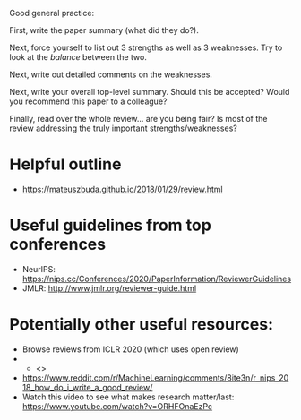 
Good general practice:

First, write the paper summary (what did they do?). 

Next, force yourself to list out 3 strengths as well as 3 weaknesses. Try to look at the *balance* between the two.

Next, write out detailed comments on the weaknesses.

Next, write your overall top-level summary. Should this be accepted? Would you recommend this paper to a colleague?

Finally, read over the whole review... are you being fair? Is most of the review addressing the truly important strengths/weaknesses?



# Helpful outline

* <https://mateuszbuda.github.io/2018/01/29/review.html>

# Useful guidelines from top conferences

* NeurIPS: <https://nips.cc/Conferences/2020/PaperInformation/ReviewerGuidelines>
* JMLR: <http://www.jmlr.org/reviewer-guide.html>

# Potentially other useful resources:

* Browse reviews from ICLR 2020 (which uses open review)
* * <>
* <https://www.reddit.com/r/MachineLearning/comments/8ite3n/r_nips_2018_how_do_i_write_a_good_review/>
* Watch this video to see what makes research matter/last: <https://www.youtube.com/watch?v=ORHFOnaEzPc>
